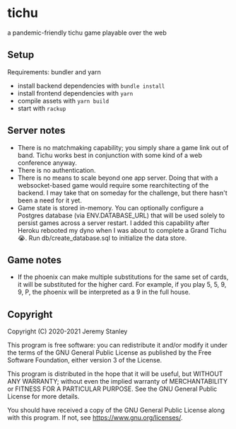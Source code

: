 # tichu
a pandemic-friendly tichu game playable over the web

## Setup

Requirements: bundler and yarn

 * install backend dependencies with `bundle install`
 * install frontend dependencies with `yarn`
 * compile assets with `yarn build`
 * start with `rackup`

## Server notes

 * There is no matchmaking capability; you simply share a game link out of band. Tichu works best in conjunction with some kind of a web conference anyway.
 * There is no authentication. 
 * There is no means to scale beyond one app server. Doing that with a websocket-based game would require some rearchitecting of the backend. I may take that on someday for the challenge, but there hasn't been a need for it yet.
 * Game state is stored in-memory. You can optionally configure a Postgres database (via ENV.DATABASE_URL) that will be used solely to persist games across a server restart. I added this capability after Heroku rebooted my dyno when I was about to complete a Grand Tichu 😭. Run db/create_database.sql to initialize the data store.
 
## Game notes

 * If the phoenix can make multiple substitutions for the same set of cards, it will be substituted for the higher card. For example, if you play 5, 5, 9, 9, P, the phoenix will be interpreted as a 9 in the full house.

## Copyright

Copyright (C) 2020-2021 Jeremy Stanley

This program is free software: you can redistribute it and/or modify
it under the terms of the GNU General Public License as published by
the Free Software Foundation, either version 3 of the License.

This program is distributed in the hope that it will be useful,
but WITHOUT ANY WARRANTY; without even the implied warranty of
MERCHANTABILITY or FITNESS FOR A PARTICULAR PURPOSE.  See the
GNU General Public License for more details.

You should have received a copy of the GNU General Public License
along with this program.  If not, see <https://www.gnu.org/licenses/>.

